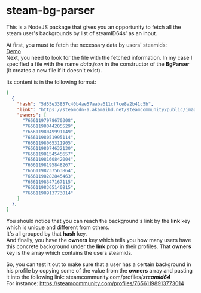 # steam-bg-parser
This is a NodeJS package that gives you an opportunity to fetch all the steam user's backgrounds by list of steamID64s' as an input.

At first, you must to fetch the necessary data by users' steamids:\
[Demo](https://user-images.githubusercontent.com/41314276/94438022-35e07200-01a7-11eb-8d32-84d021b13c6d.gif)\
Next, you need to look for the file with the fetched information. In my case I specified a file with the name _data.json_ in the constructor of the **BgParser** (it creates a new file if it doesn't exist).

Its content is in the following format:
```json
[
  {
    "hash": "5d55e33857c40b4ae57aaba611cf7ce8a2b41c5b",
    "link": "https://steamcdn-a.akamaihd.net/steamcommunity/public/images/items/1263950/5d55e33857c40b4ae57aaba611cf7ce8a2b41c5b.mp4",
    "owners": [
      "76561197978670308",
      "76561198044205529",
      "76561198049991149",
      "76561198051995114",
      "76561198065311905",
      "76561198074632130",
      "76561198154545657",
      "76561198160842004",
      "76561198195848267",
      "76561198237563864",
      "76561198282845463",
      "76561198347167115",
      "76561198365140815",
      "76561198913773014"
    ]
  },
]
```
You should notice that you can reach the background's link by the **link** key which is unique and different from others.\
It's all grouped by that **hash** key.\
And finally, you have the **owners** key which tells you how many users have this concrete background under the **link** prop in their profiles. That **owners** key is the array which contains the users steamids.

So, you can test it out to make sure that a user has a certain background in his profile by copying some of the value from the **owners** array and pasting it into the following link: steamcommunity.com/profiles/_**steamid64**_\
For instance: https://steamcommunity.com/profiles/76561198913773014
